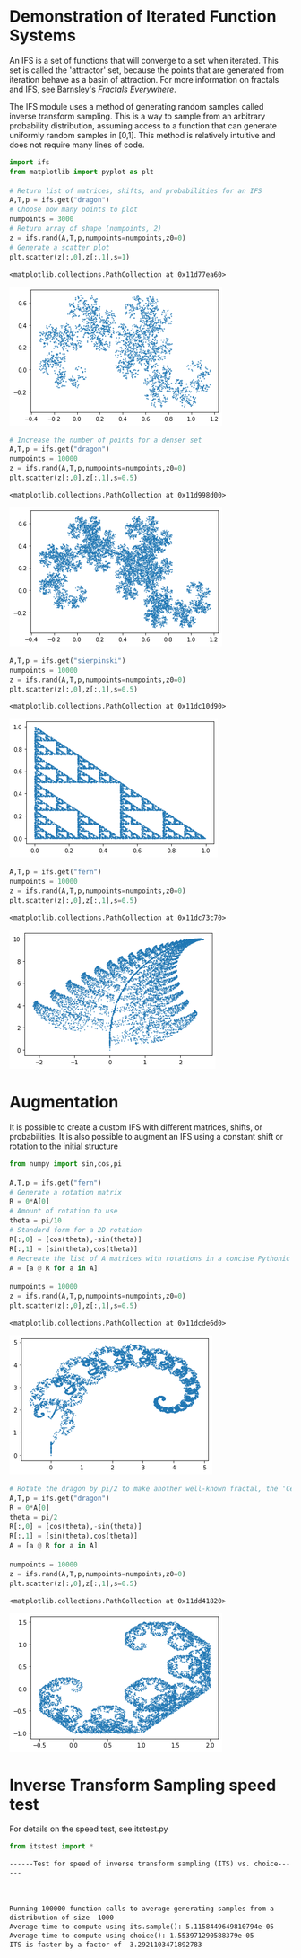 # Demonstration of Iterated Function Systems
An IFS is a set of functions that will converge to a set when iterated. This set is called the 'attractor' set, because the points that are generated from iteration behave as a basin of attraction. For more information on fractals and IFS, see Barnsley's *Fractals Everywhere*.

The IFS module uses a method of generating random samples called inverse transform sampling. This is a way to sample from an arbitrary probability distribution, assuming access to a function that can generate uniformly random samples in [0,1]. This method is relatively intuitive and does not require many lines of code.


```python
import ifs 
from matplotlib import pyplot as plt

# Return list of matrices, shifts, and probabilities for an IFS
A,T,p = ifs.get("dragon")
# Choose how many points to plot
numpoints = 3000
# Return array of shape (numpoints, 2)
z = ifs.rand(A,T,p,numpoints=numpoints,z0=0)
# Generate a scatter plot
plt.scatter(z[:,0],z[:,1],s=1)
```




    <matplotlib.collections.PathCollection at 0x11d77ea60>




    
![png](output_1_1.png)
    



```python
# Increase the number of points for a denser set
A,T,p = ifs.get("dragon")
numpoints = 10000
z = ifs.rand(A,T,p,numpoints=numpoints,z0=0)
plt.scatter(z[:,0],z[:,1],s=0.5)
```




    <matplotlib.collections.PathCollection at 0x11d998d00>




    
![png](output_2_1.png)
    



```python
A,T,p = ifs.get("sierpinski")
numpoints = 10000
z = ifs.rand(A,T,p,numpoints=numpoints,z0=0)
plt.scatter(z[:,0],z[:,1],s=0.5)
```




    <matplotlib.collections.PathCollection at 0x11dc10d90>




    
![png](output_3_1.png)
    



```python
A,T,p = ifs.get("fern")
numpoints = 10000
z = ifs.rand(A,T,p,numpoints=numpoints,z0=0)
plt.scatter(z[:,0],z[:,1],s=0.5)
```




    <matplotlib.collections.PathCollection at 0x11dc73c70>




    
![png](output_4_1.png)
    


# Augmentation
It is possible to create a custom IFS with different matrices, shifts, or probabilities.
It is also possible to augment an IFS using a constant shift or rotation to the initial structure


```python
from numpy import sin,cos,pi

A,T,p = ifs.get("fern")
# Generate a rotation matrix
R = 0*A[0]
# Amount of rotation to use
theta = pi/10
# Standard form for a 2D rotation
R[:,0] = [cos(theta),-sin(theta)]
R[:,1] = [sin(theta),cos(theta)]
# Recreate the list of A matrices with rotations in a concise Pythonic one-liner
A = [a @ R for a in A]

numpoints = 10000
z = ifs.rand(A,T,p,numpoints=numpoints,z0=0)
plt.scatter(z[:,0],z[:,1],s=0.5)
```




    <matplotlib.collections.PathCollection at 0x11dcde6d0>




    
![png](output_6_1.png)
    



```python
# Rotate the dragon by pi/2 to make another well-known fractal, the 'Cesaro curve'
A,T,p = ifs.get("dragon")
R = 0*A[0]
theta = pi/2
R[:,0] = [cos(theta),-sin(theta)]
R[:,1] = [sin(theta),cos(theta)]
A = [a @ R for a in A]

numpoints = 10000
z = ifs.rand(A,T,p,numpoints=numpoints,z0=0)
plt.scatter(z[:,0],z[:,1],s=0.5)
```




    <matplotlib.collections.PathCollection at 0x11dd41820>




    
![png](output_7_1.png)
    


# Inverse Transform Sampling speed test
For details on the speed test, see itstest.py


```python
from itstest import *
```

    
    
    ------Test for speed of inverse transform sampling (ITS) vs. choice------
    
    
    
    Running 100000 function calls to average generating samples from a distribution of size  1000
    Average time to compute using its.sample(): 5.1158449649810794e-05
    Average time to compute using choice(): 1.553971290588379e-05
    ITS is faster by a factor of  3.2921103471892783
    
    
    



```python

```
